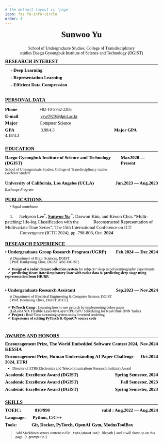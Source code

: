 ```yaml
---
# the default layout is 'page'
icon: fas fa-info-circle
order: 4
---
```


<style>
    @page {
    size: letter;
    margin: 0.5in;
    }

    /* You can poke around this CSS if you want to customize your formatting / styling further */
    /* You can even import custom fonts! */

    /* fonts */
    @import url('https://fonts.googleapis.com/css2?family=Inter:wght@500;600;700&display=swap');

    /* meta */
    body {
        font-family: 'Calibri';
        font-size:  14px;
    }

    .spacer {
        margin: 0px auto;
    }

    .border {
        font-size: 15px;
        font-weight: bold;
        line-height: 150%;
    }

    .small {
        font-size: 12px;
        line-height: 100%;
    }

    .middle {
        font-size: 15px;
        line-height: 120%;
    }

    /* ordering of content */
    h1 {
        order: 0;
    }

    .headerInfo {
        order: 1;
    }

    /* styling content */
    h1, h2, h3, p, a, li {
        color: black;
    }

    h2 {
        margin: 10px 0px;
    }

    h3 {
        margin: 6px 0px;
        line-height: 120%;
    }

    h1 {
        color: black;
        text-align: center;
        font-size: 28px;
        margin: 0;
        padding: 0;
    }

    h2 {
        border-bottom: 1px solid #000000;
        text-transform: uppercase;
        font-size: 16px;
        padding: 0;
    }

    h3 {
        display: flex;
        font-size: 15px;
        padding: 0;
        justify-content: space-between;
    }

    p {
        margin: 0;
        padding: 0;
    }

    a {
        color: black;
    }

    ul {
        margin: 4px 0;
        padding-left: 24px;
        padding-right: 24px;
    }

    /* header info content */
    .headerInfo > ul {
        display: flex;
        text-align: center;
        justify-content: center;
        margin: 6px auto 0px !important;
        padding: 0;
    }

    .headerInfo > ul > li {
        display: inline;
        white-space: pre;
        list-style-type: none;
    }

    .headerInfo > ul >li:not(:last-child) {
        margin-right: 8px;
    }

    .headerInfo > ul > li:not(:last-child):after {
        content: "•";
        margin-left: 8px;
    }
</style>



# Sunwoo Yu
</br>

<div class="section headerInfo">

- School of Undergraduate Studies, College of Transdisciplinary studies 
  Daegu Gyeongbuk Institute of Science and Technology (DGIST)

</div>

## Research Interest
### &emsp; - Deep Learning
### &emsp; - Representation Learning
### &emsp; - Efficient Data Compression

</br>

## Personal Data
<span class = "border">Phone</span> &emsp; &emsp; &emsp; &emsp; +82-10-5762-2205
</br>
<span class = "border">E-mail</span> &emsp; &emsp; &emsp; &emsp; ysw0920@dgist.ac.kr
</br>
<span class = "border">Major </span> &emsp; &emsp; &emsp; &emsp; Computer Science
</br>
<span class = "border">GPA </span> &emsp; &emsp; &emsp; &emsp; &emsp;3.98/4.3 
&emsp; &emsp; &emsp; &emsp; &emsp; &emsp; &emsp; &emsp; &emsp; &emsp; &emsp;
<span class = "border">Major GPA </span> &emsp; &emsp; &emsp; 4.18/4.3
</br></br>

## Education
### Daegu Gyeongbuk Institute of Science and Technology (DGIST) <span class="spacer"></span> Mar.2020 &mdash; Present
<span class = "small">
School of Undergraduate Studies, College of Transdisciplinary studies

*Bachelor Student* 
</span>

</br>

### University of California, Los Angeles (UCLA) <span class="spacer"></span> Jun.2023 &mdash; Aug.2023
<span class = "small"> *Exchange Program*
</span>

</br>

## Publications
&emsp; \* Equal contributor
</br></br>

&emsp;<span class = "middle"> 1. &emsp;Jaehyeon Lee<sup>\*</sup>, <ins>**Sunwoo Yu**</ins> <sup>\*</sup>, Daewon Kim, and Kiwon Choi, “Multi-patching: life-log Classification 
with the 
&emsp;&emsp;&emsp;Reconstructed Representation of Multivariate Time Series”, The 15th International 
Conference on ICT 
&nbsp;&nbsp;&nbsp;&nbsp;&nbsp;&nbsp;&nbsp;&nbsp;&nbsp;&nbsp;&nbsp;&nbsp;&nbsp;Convergence (ICTC 2024), pp. 798-803, Oct. **2024**.</span>

</br>

## Research Experience
### • Undergraduate Group Research Program (UGRP) <span class="spacer"></span> Feb.2024 &mdash; Dec.2024
&emsp; at Department of Brain Sciences, DGIST 

&emsp; ( Prof. Hankyoung Choe, DGIST ABC-DGIST)
</br></br>

&ensp; **✓ Design of a radar dataset collection system** for subjects’ sleep in polysomnography experiments

&ensp; **✓ predicting Heart Rate/Respiratory Rate with radar data & predicting sleep stage using representation from HR/RR**

</br></br>

### • Undergraduate Research Assistant <span class="spacer"></span> Sep.2023 &mdash; Nov.2024
&emsp; at Department of Electrical Engineering & Computer Science, DGIST

&emsp; ( Prof. Hoonsung Chwa, DGIST RTCL)
</br></br>

&ensp; **✓ PyTorch Camp** : Learning how to use pytorch by implementing below paper

&emsp; (LaLaRAND: Flexible Layer-by-Layer CPU/GPU Scheduling for Real-Time DNN Tasks)

&ensp; **✓ Project** : Real-Time streaming system using foveated rendering

&ensp; **✓ Experience of editing PyTorch & OpenCV source code**


</br></br></br>

## Awards and Honors

### Encouragement Prize, The World Embedded Software Contest 2024, KESSIA <span class="spacer"></span> Nov.2024

### Encouragement Prize, Human Understanding AI Paper Challenge 2024, ETRI <span class="spacer"></span> Oct.2024
- Director of ETRI(Electronics and Telecommunications Research Institute) Award

### Academic Excellence Award (DGIST) <span class="spacer"></span> Spring Semester, 2024

### Academic Excellence Award (DGIST) <span class="spacer"></span> Fall Semester, 2023

### Academic Excellence Award (DGIST) <span class="spacer"></span> Spring Semester, 2023

</br>

## Skills

### TOEIC: &emsp;&emsp;&ensp; 810/990 <span class="spacer"></span> valid : Aug.2022 &mdash; Aug.2024
### Language: &emsp; Python, C/C++
### Tools: &emsp;&emsp;&emsp;Git, Docker, PyTorch, OpenAI Gym, ModusToolBox


> Add Markdown syntax content to file `_tabs/about.md`{: .filepath } and it will show up on this page.
{: .prompt-tip }
